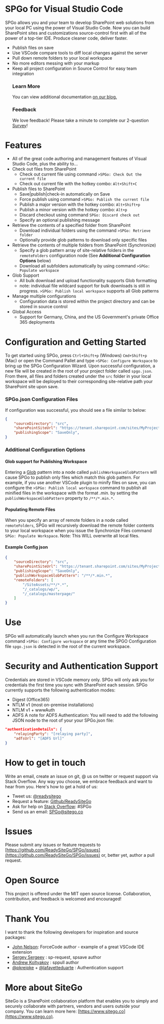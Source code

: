 SPGo for Visual Studio Code
===
SPGo allows you and your team to develop SharePoint web solutions from your local PC using the power of Visual Studio Code. Now you can build SharePoint sites and customizations source-control first with all of the power of a top-tier IDE. Produce cleaner code, deliver faster.
* Publish files on save
* Use VSCode compare tools to diff local changes against the server
* Pull down remote folders to your local workspace
* No more editors messing with your markup 
* Keep all project configuration in Source Control for easy team integration
    ### Learn More
    You can view additional documentation [on our blog.](https://www.sitego.co/blog/?category=SPGo)
    ### Feedback
    We love feedback! Please take a minute to complete our 2-question [Survey](https://forms.office.com/Pages/ResponsePage.aspx?id=DZb1uny9ZkKNWQyYu-wakJzz1QojmH9AnvOnKspXAdtUNFBVUVdYRTFQN00zOEFPQkFMT0EyMEpZUC4u)!


Features
===
* All of the great code authoring and management features of Visual Studio Code, plus the ability to...
* Check out files from SharePoint
    * Check out current file using command `>SPGo: Check Out the current file`
    * Check out current file with the hotkey combo: `Alt+Shift+C`
* Publish files to SharePoint
    * Save|publish|check-in automatically on Save
    * Force publish using command `>SPGo: Publish the current file`
    * Publish a major version with the hotkey combo: `Alt+Shift+p`
    * Publish a minor version with the hotkey combo: `Alt+p`
    * Discard checkout using command `SPGo: Discard check out`
    * Specify an optional publishing message
* Retrieve the contents of a specified folder from SharePoint
    * Download individual folders using the command `>SPGo: Retrieve folder`
    * Optionally provide glob patterns to download only specific files
* Retrieve the contents of multiple folders from SharePoint (Synchronize)
    * Specify a glob pattern array of site-relative folders in the `remoteFolders` configuration node (See **Additional Configuration Options** below)
    * Download all subfolders automatically by using command `>SPGo: Populate workspace`
* Glob Support
    * All bulk download and upload functionality supports Glob formatting
    * note: individual file wildcard support for bulk downloads is still in progress. `>SPGo: Publish local workspace` supports all Glob patterns
* Manage multiple configurations
    * Configuration data is stored within the project directory and can be stored in source control
* Global Access
    * Support for Germany, China, and the US Government's private Office 365 deployments


Configuration and Getting Started
===
To get started using SPGo, press `Ctrl+Shift+p` (Windows) `Cmd+Shift+p` (Mac) or open the Command Pallet and type `>SPGo: Configure Workspace` to bring up the SPGo Configuration Wizard. Upon successful configuration, a new file will be created in the root of your project folder called `spgo.json`. From there, all files and folders created under the `src` folder in your local workspace will be deployed to their corresponding site-relative path your SharePoint site upon save.

### SPGo.json Configuration Files
If configuration was successful, you should see a file similar to below:

```json
{
    "sourceDirectory": "src",
    "sharePointSiteUrl": "https://tenant.sharepoint.com/sites/MyProject",
    "publishingScope": "SaveOnly",
} 
```
### Additional Configuration Options ###
#### Glob support for Publishing Workspace ####
Entering a [Glob](https://en.wikipedia.org/wiki/Glob_(programming)) pattern into a node called `publishWorkspaceGlobPattern` will cause SPGo to publish only files which match this glob pattern. For example, if you use another VSCode plugin to minify files on save, you can configure the `>SPGo: Publish local workspace` command to publish all minified files in the workspace with the format *.min.* by setting the  `publishWorkspaceGlobPattern` property to `/**/*.min.*`.

#### Populating Remote Files ####
When you specify an array of remote folders in a node called `remoteFolders`, SPGo will recursively download the remote folder contents to your local workspace when you issue the Synchronize Files command `SPGo: Populate Workspace`. 
Note: This WILL overwrite all local files.

#### Example Config json ####
```json
{
    "sourceDirectory": "src",
    "sharePointSiteUrl": "https://tenant.sharepoint.com/sites/MyProject",
    "publishingScope": "SaveOnly",
    "publishWorkspaceGlobPattern": "/**/*.min.*",
    "remoteFolders": [
        "/SiteAssets/**/*.*",
        "/_catalogs/wp/",
        "/_catalogs/masterpage/"
    ]
} 
```

Use
===
SPGo will automatically launch when you run the Configure Workspace command `>SPGo: Configure workspace` or any time the SPGO Configuration file `spgo.json` is detected in the root of the current workspace.

Security and Authentication Support
===
Credentials are stored in VSCode memory only. SPGo will only ask you for credentials the first time you sync with SharePoint each session. SPGo currently supports the following authentication modes:
* Digest (Office365)
* NTLM v1 (most on-premise installations)
* NTLM v1 + wwwAuth
* ADFS
A note for ADFS Authentication: You will need to add the following JSON node to the root of your your SPGo.json file:
```json
"authenticationDetails": {
    "relayingParty": "[relaying party]",
    "adfsUrl": "[ADFS Url]"
}
```

How to get in touch
===
Write an email, create an issue on git, @ us on twitter or request support via Stack Overflow. Any way you choose, we embrace feedback and want to hear from you. Here's how to get a hold of us:

* Tweet us: [@readysitego](https://twitter.com/ReadySiteGo)
* Request a feature: [Github/ReadySiteGo](https://github.com/readysitego/spgo/issues)
* Ask for help on [Stack Overflow](https://stackoverflow.com/): #SPGo
* Send us an email: [SPGo@sitego.co](mailto:spgo@sitego.co)


Issues
===
Please submit any issues or feature requests to [https://github.com/ReadySiteGo/SPGo/issues](https://github.com/ReadySiteGo/SPGo/issues) or, better yet, author a pull request.


Open Source
===
This project is offered under the MIT open source license. Collaboration, contribution, and feedback is welcomed and encouraged!


Thank You
===
I want to thank the following developers for inspiration and source packages:
* [John Nelson](https://github.com/celador): ForceCode author - example of a great VSCode IDE extension
* [Sergey Sergeev](https://github.com/s-KaiNet) : sp-request, spsave author
* [Andrew Koltyakov](https://github.com/koltyakov) : sppull author
* [@pkreipke](https://github.com/pkreipke) + [@lafayetteduarte](https://github.com/lafayetteduarte) : Authentication support


More about SiteGo
===
SiteGo is a SharePoint collaboration platform that enables you to simply and securely collaborate with partners, vendors and users outside your company. You can learn more here: [https://www.sitego.co](https://www.sitego.co).